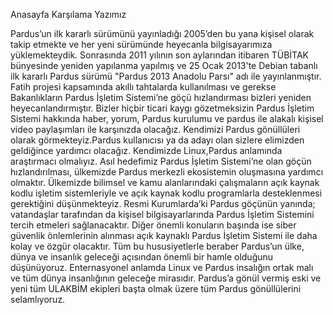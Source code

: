 Anasayfa Karşılama Yazımız

Pardus’un ilk kararlı sürümünü yayınladığı 2005’den bu yana kişisel olarak takip etmekte ve her yeni sürümünde heyecanla bilgisayarımıza yüklemekteydik. Sonrasında 2011 yılının son aylarından itibaren TÜBİTAK bünyesinde yeniden yapılanma yapılmış ve 25 Ocak 2013'te Debian tabanlı ilk kararlı Pardus sürümü "Pardus 2013 Anadolu Parsı" adı ile yayınlanmıştır. Fatih projesi kapsamında akıllı tahtalarda kullanılması ve gerekse Bakanlıkların Pardus İşletim Sistemi’ne göçü hızlandırması bizleri yeniden heyecanlandırmıştır. 
   Bizler hiçbir ticari kaygı gözetmeksizin Pardus İşletim Sistemi hakkında haber, yorum, Pardus kurulumu ve pardus ile alakalı kişisel video paylaşımları ile karşınızda olacağız. Kendimizi Pardus gönüllüleri olarak görmekteyiz.Pardus kullanıcısı ya da adayı olan sizlere elimizden geldiğince yardımcı olacağız. Kendimizde Linux,Pardus anlamında araştırmacı olmalıyız. Asıl hedefimiz Pardus İşletim Sistemi’ne olan göçün hızlandırılması, ülkemizde Pardus merkezli ekosistemin oluşmasına yardımcı olmaktır. Ülkemizde bilimsel ve kamu alanlarındaki çalışmaların açık kaynak kodlu işletim sistemleriyle ve açık kaynak kodlu programlarla desteklenmesi gerektiğini düşünmekteyiz. Resmi Kurumlarda’ki Pardus göçünün yanında; vatandaşlar tarafından da kişisel bilgisayarlarında Pardus İşletim Sistemini tercih etmeleri sağlanacaktır. Diğer önemli konuların başında ise siber güvenlik önlemlerinin alınması açık kaynaklı Pardus İşletim Sistemi ile daha kolay ve özgür olacaktır. 
   Tüm bu hususiyetlerle beraber Pardus’un ülke, dünya ve insanlık geleceği açısından önemli bir hamle olduğunu düşünüyoruz. Enternasyonel anlamda Linux ve Pardus insalığın ortak malı ve tüm dünya insanlığının geleceğe mirasıdır. Pardus’a gönül vermiş eski ve yeni tüm ULAKBİM ekipleri başta olmak üzere tüm Pardus gönüllülerini selamlıyoruz.
